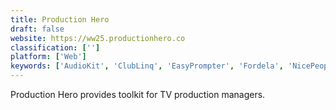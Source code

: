 ```yaml
---
title: Production Hero
draft: false 
website: https://ww25.productionhero.co
classification: ['']
platform: ['Web']
keywords: ['AudioKit', 'ClubLinq', 'EasyPrompter', 'Fordela', 'NicePeopleAtWork', 'SyncOnSet']
---
```

Production Hero provides toolkit for TV production managers.
